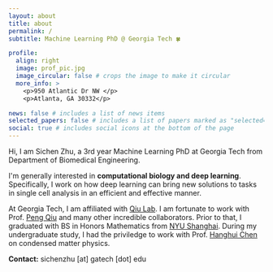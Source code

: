 ```yaml
---
layout: about
title: about
permalink: /
subtitle: Machine Learning PhD @ Georgia Tech 🍀

profile:
  align: right
  image: prof_pic.jpg
  image_circular: false # crops the image to make it circular
  more_info: >
    <p>950 Atlantic Dr NW </p>
    <p>Atlanta, GA 30332</p>

news: false # includes a list of news items
selected_papers: false # includes a list of papers marked as "selected={true}"
social: true # includes social icons at the bottom of the page
---
```


Hi, I am Sichen Zhu, a 3rd year Machine Learning PhD at Georgia Tech from Department of Biomedical Engineering. 

I'm generally interested in **computational biology and deep learning**. Specifically, I work on how deep learning can bring new solutions to tasks in single cell analysis in an efficient and effective manner. 

At Georgia Tech, I am affiliated with [Qiu Lab](https://mlb.bme.gatech.edu/). I am fortunate to work with Prof. [Peng Qiu](https://bme.gatech.edu/bme/faculty/Peng-Qiu) and many other incredible collaborators. Prior to that, I graduated with BS in Honors Mathematics from [NYU Shanghai](https://shanghai.nyu.edu/). During my undergraduate study, I had the priviledge to work with Prof. [Hanghui Chen](https://www.hanghuichen.org/) on condensed matter physics. 


**Contact:** sichenzhu [at] gatech [dot] edu